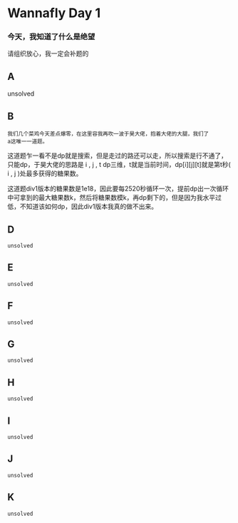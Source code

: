 # Wannafly Day 1

### 今天，我知道了什么是绝望
请组织放心，我一定会补题的
## A
unsolved
## B
	我们几个菜鸡今天差点爆零，在这里容我再吹一波于昊大佬，抱着大佬的大腿，我们了
	a这唯一一道题。
这道题乍一看不是dp就是搜索，但是走过的路还可以走，所以搜索是行不通了，只能dp，于昊大佬的思路是 i , j , t dp三维，t就是当前时间，dp[i][j][t]就是第t秒( i , j )处最多获得的糖果数。

这道题div1版本的糖果数是1e18，因此要每2520秒循环一次，提前dp出一次循环中可拿到的最大糖果数k，然后将糖果数模k，再dp剩下的，但是因为我水平过低，不知道该如何dp，因此div1版本我真的做不出来。
## D
	unsolved
## E
	unsolved
## F
	unsolved
## G
	unsolved
## H
	unsolved
## I
	unsolved
## J
	unsolved
## K
	unsolved
